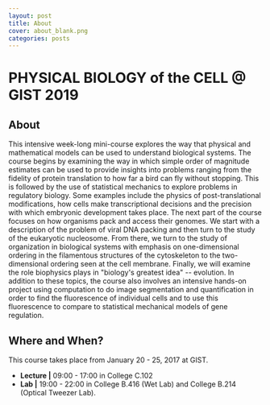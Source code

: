 ```yaml
---
layout: post
title: About
cover: about_blank.png
categories: posts
---
```

# PHYSICAL BIOLOGY of the CELL @ GIST 2019

## About
This intensive week-long mini-course explores the way that physical and
mathematical models can be used to understand biological systems. The course
begins by examining the way in which simple order of magnitude estimates can be
used to provide insights into problems ranging from the fidelity of protein
translation to how far a bird can fly without stopping. This is followed by the
use of statistical mechanics to explore problems in regulatory biology. Some
examples include the physics of post-translational modifications, how cells
make transcriptional decisions and the precision with which embryonic
development takes place. The next part of the course focuses on how organisms
pack and access their genomes. We start with a description of the problem of
viral DNA packing and then turn to the study of the eukaryotic nucleosome. From
there, we turn to the study of organization in biological systems with emphasis
on one-dimensional ordering in the filamentous structures of the cytoskeleton
to the two-dimensional ordering seen at the cell membrane. Finally, we will
examine the role biophysics plays in "biology's greatest idea" -- evolution. In
addition to these topics, the course also involves an intensive hands-on project
using computation to do image segmentation and quantification in order to find
the fluorescence of individual cells and to use this fluorescence to compare to
statistical mechanical models of gene regulation.


## Where and When?
This course takes place from January 20 - 25, 2017 at GIST.

- **Lecture \|** 09:00 - 17:00 in College C.102
- **Lab \|** 19:00 - 22:00 in College B.416 (Wet Lab) and College B.214 (Optical Tweezer Lab).

